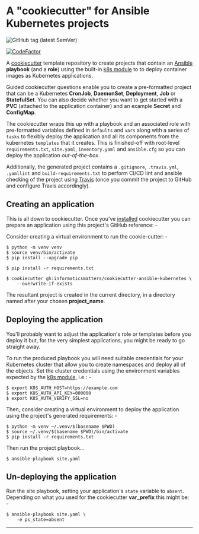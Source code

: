 # A "cookiecutter" for Ansible Kubernetes projects

![GitHub tag (latest SemVer)](https://img.shields.io/github/v/tag/informaticsmatters/cookiecutter-ansible-kubernetes)

[![CodeFactor](https://www.codefactor.io/repository/github/informaticsmatters/cookiecutter-ansible-kubernetes/badge)](https://www.codefactor.io/repository/github/informaticsmatters/cookiecutter-ansible-kubernetes)

A [cookiecutter] template repository to create projects that contain an
[Ansible] **playbook** (and a **role**) using the built-in [k8s module]
to to deploy container images as Kubernetes applications.

Guided cookiecutter questions enable you to create a pre-formatted project
that can be a Kubernetes **CronJob**, **DaemonSet**, **Deployment**, **Job** or
**StatefulSet**. You can also decide whether you want to get started with
a **PVC** (attached to the application container) and an example **Secret** and
**ConfigMap**.

The cookiecutter wraps this up with a playbook and an associated role with
pre-formatted variables defined in `defaults` and `vars` along with a series of
`tasks` to flexibly deploy the application and all its components from the
kubernetes `templates` that it creates. This is finished-off
with root-level `requirements.txt`, `site.yaml`, `inventory.yaml` and
`ansible.cfg` so you can deploy the application *out-of-the-box*.

Additionally, the generated project contains a `.gitignore`, `.travis.yml`,
`.yamllint` and `build-requirements.txt` to perform CI/CD lint and ansible
checking of the project using [Travis] (once you commit the project to GitHub
and configure Travis accordingly).

## Creating an application
This is all down to cookiecutter. Once you've [installed] cookiecutter
you can prepare an application using this project's GitHub reference: -

Consider creating a virtual environment to run the cookie-cutter: -

    $ python -m venv venv
    $ source venv/bin/activate
    $ pip install --upgrade pip
    
    $ pip install -r requirements.txt

    $ cookiecutter gh:informaticsmatters/cookiecutter-ansible-kubernetes \
        --overwrite-if-exists

The resultant project is created in the current directory, in a directory
named after your chosen **project_name**.

## Deploying the application
You'll probably want to adjust the application's role or templates before you
deploy it but, for the very simplest applications, you might be ready to go
straight away.
 
To run the produced playbook you will need suitable credentials for your
Kubernetes cluster that allow you to create namespaces and deploy all of
the objects. Set the cluster credentials using the environment variables
expected by the [k8s module], i.e.: -

    $ export K8S_AUTH_HOST=https://example.com
    $ export K8S_AUTH_API_KEY=000000
    $ export K8S_AUTH_VERIFY_SSL=no

Then, consider creating a virtual environment to deploy the application
using the project's generated requirements: -

    $ python -m venv ~/.venv/$(basename $PWD)
    $ source ~/.venv/$(basename $PWD)/bin/activate
    $ pip install -r requirements.txt
    
Then run the project playbook...

    $ ansible-playbook site.yaml

## Un-deploying the application
Run the site playbook, setting your application's `state` variable to
`absent`. Depending on what you used for the cookiecutter **var_prefix**
this might be: -

    $ ansible-playbook site.yaml \
        -e ps_state=absent
    
---

[ansible]: https://github.com/ansible/ansible
[cookiecutter]: https://cookiecutter.readthedocs.io
[installed]: https://cookiecutter.readthedocs.io/en/1.7.2/installation.html
[k8s module]: https://docs.ansible.com/ansible/latest/modules/k8s_module.html
[travis]: https://travis-ci.com
